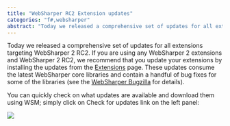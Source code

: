 ```yaml
---
title: "WebSharper RC2 Extension updates"
categories: "f#,websharper"
abstract: "Today we released a comprehensive set of updates for all extensions targeting WebSharper 2 RC2.  If you are using any WebSharper 2 extensions and WebSharper 2 RC2, we recommend that you update your extensions by installing the updates from the Extensions page. [...]"
---
```

Today we released a comprehensive set of updates for all extensions targeting WebSharper 2 RC2. If you are using any WebSharper 2 extensions and WebSharper 2 RC2, we recommend that you update your extensions by installing the updates from the [Extensions](http://www.websharper.com/extensions) page. These updates consume the latest WebSharper core libraries and contain a handful of bug fixes for some of the libraries (see the [WebSharper Bugzilla](https://bugs.intellifactory.com/websharper) for details).

You can quickly check on what updates are available and download them using WSM; simply click on Check for updates link on the left panel:

<img src="/assets/WSM-Updates.png">